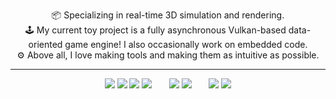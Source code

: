 <p align="center">
📦 Specializing in real-time 3D simulation and rendering. <br/>
🕹 My current toy project is a fully asynchronous Vulkan-based data-oriented game engine! 
I also occasionally work on embedded code. <br/>
⚙ Above all, I love making tools and making them as intuitive as possible. <br/>
</p>

-----

<p align="center">
    <img src="https://img.shields.io/badge/c%23%20-%23239120.svg?&style=for-the-badge&logo=c-sharp&logoColor=white"/>
    <img src="https://img.shields.io/badge/c++%20-%2300599C.svg?&style=for-the-badge&logo=c%2B%2B&ogoColor=white"/>
    <img src="https://img.shields.io/badge/c%20-%2300599C.svg?&style=for-the-badge&logo=c&logoColor=white"/>
    <img src="https://img.shields.io/badge/python%20-%2314354C.svg?&style=for-the-badge&logo=python&logoColor=white"/> &nbsp;&nbsp;&nbsp;&nbsp;&nbsp;
	<img src="https://img.shields.io/badge/unreal%20engine%20-%23313131.svg?&style=for-the-badge&logo=unreal%20engine&logoColor=white"/>
	<img src="https://img.shields.io/badge/unity%20-%23000000.svg?&style=for-the-badge&logo=unity&logoColor=white"/> &nbsp;&nbsp;&nbsp;&nbsp;&nbsp;
    <img src="https://img.shields.io/badge/-Raspberry%20Pi-C51A4A?style=for-the-badge&logo=Raspberry-Pi"/>
    <img src="https://img.shields.io/badge/-Arduino-00979D?style=for-the-badge&logo=Arduino&logoColor=white"/>
</p>
